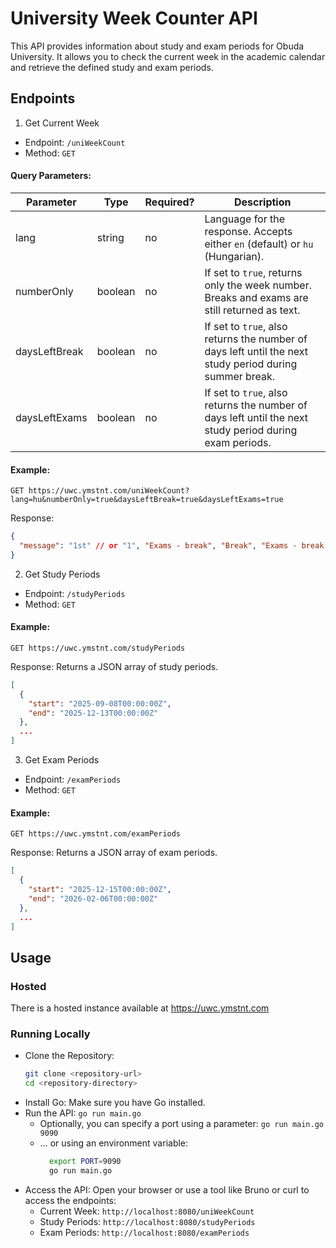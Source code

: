 # University Week Counter API

This API provides information about study and exam periods for Obuda University. It allows you to check the current week in the academic calendar and retrieve the defined study and exam periods.

## Endpoints
1. Get Current Week

- Endpoint: `/uniWeekCount`
- Method: `GET`
#### Query Parameters:
| Parameter     | Type    | Required? | Description                                                                                             |
|---------------|---------|-----------|---------------------------------------------------------------------------------------------------------|
| lang          | string  | no        | Language for the response. Accepts either `en` (default) or `hu` (Hungarian).                           |
| numberOnly    | boolean | no        | If set to `true`, returns only the week number. Breaks and exams are still returned as text.            |
| daysLeftBreak | boolean | no        | If set to `true`, also returns the number of days left until the next study period during summer break. |
| daysLeftExams | boolean | no        | If set to `true`, also returns the number of days left until the next study period during exam periods. |

#### Example:
`GET https://uwc.ymstnt.com/uniWeekCount?lang=hu&numberOnly=true&daysLeftBreak=true&daysLeftExams=true`

Response:
```JSON
{
  "message": "1st" // or "1", "Exams - break", "Break", "Exams - break (69 days left)", etc.
}
```

2. Get Study Periods

- Endpoint: `/studyPeriods`
- Method: `GET`

#### Example:
`GET https://uwc.ymstnt.com/studyPeriods`

Response:
Returns a JSON array of study periods.
```JSON
[
  {
    "start": "2025-09-08T00:00:00Z",
    "end": "2025-12-13T00:00:00Z"
  },
  ...
]
```

3. Get Exam Periods

- Endpoint: `/examPeriods`
- Method: `GET`

#### Example:
`GET https://uwc.ymstnt.com/examPeriods`

Response:
Returns a JSON array of exam periods.
```JSON
[
  {
    "start": "2025-12-15T00:00:00Z",
    "end": "2026-02-06T00:00:00Z"
  },
  ...
]
```

## Usage
### Hosted
There is a hosted instance available at https://uwc.ymstnt.com

### Running Locally
- Clone the Repository:
  ```bash
  git clone <repository-url>
  cd <repository-directory>
  ```
- Install Go: Make sure you have Go installed.
- Run the API: `go run main.go`
    - Optionally, you can specify a port using a parameter: `go run main.go 9090`
    - ... or using an environment variable:
      ```bash
        export PORT=9090
        go run main.go
      ```
- Access the API: Open your browser or use a tool like Bruno or curl to access the endpoints:
  - Current Week: `http://localhost:8080/uniWeekCount`
  - Study Periods: `http://localhost:8080/studyPeriods`
  - Exam Periods: `http://localhost:8080/examPeriods`
